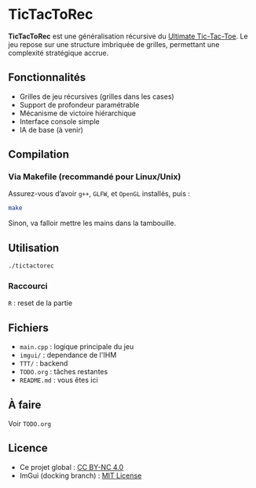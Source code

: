 # TicTacToRec

**TicTacToRec** est une généralisation récursive du [Ultimate Tic-Tac-Toe](https://en.wikipedia.org/wiki/Ultimate_tic-tac-toe). Le jeu repose sur une structure imbriquée de grilles, permettant une complexité stratégique accrue.

## Fonctionnalités

- Grilles de jeu récursives (grilles dans les cases)
- Support de profondeur paramétrable
- Mécanisme de victoire hiérarchique
- Interface console simple
- IA de base (à venir)

## Compilation

### Via Makefile (recommandé pour Linux/Unix)

Assurez-vous d’avoir `g++`, `GLFW`, et `OpenGL` installés, puis :

```bash
make
```

Sinon, va falloir mettre les mains dans la tambouille.

## Utilisation

```bash
./tictactorec
```

### Raccourci

`R` : reset de la partie

## Fichiers

- `main.cpp` : logique principale du jeu
- `imgui/` : dependance de l'IHM
- `TTT/` : backend
- `TODO.org` : tâches restantes
- `README.md` : vous êtes ici

## À faire

Voir `TODO.org`

## Licence

- Ce projet global : [CC BY-NC 4.0](LICENSE_CC.md)
- ImGui (docking branch) : [MIT License](imgui/LICENSE.txt)
